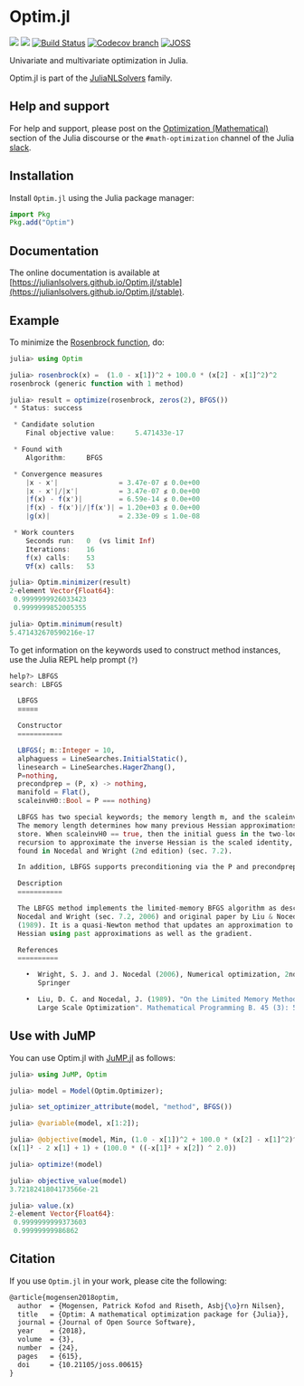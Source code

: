 # Optim.jl

[![](https://img.shields.io/badge/docs-stable-blue.svg)](https://julianlsolvers.github.io/Optim.jl/stable)
[![](https://img.shields.io/badge/docs-latest-blue.svg)](https://julianlsolvers.github.io/Optim.jl/dev)
[![Build Status](https://github.com/JuliaNLSolvers/Optim.jl/actions/workflows/CI.yml/badge.svg?branch=master)](https://github.com/JuliaNLSolvers/Optim.jl/actions/workflows/CI.yml?query=branch%3Amaster)
[![Codecov branch](https://img.shields.io/codecov/c/github/JuliaNLSolvers/Optim.jl/master.svg)](https://codecov.io/gh/JuliaNLSolvers/Optim.jl)
[![JOSS](http://joss.theoj.org/papers/10.21105/joss.00615/status.svg)](https://doi.org/10.21105/joss.00615)

Univariate and multivariate optimization in Julia.

Optim.jl is part of the [JuliaNLSolvers](https://github.com/JuliaNLSolvers)
family.

## Help and support

For help and support, please post on the [Optimization (Mathematical)](https://discourse.julialang.org/c/domain/opt/13)
section of the Julia discourse or the `#math-optimization` channel of the Julia [slack](https://julialang.org/slack/).

## Installation

Install `Optim.jl` using the Julia package manager:
```julia
import Pkg
Pkg.add("Optim")
```

## Documentation

The online documentation is available at [https://julianlsolvers.github.io/Optim.jl/stable](https://julianlsolvers.github.io/Optim.jl/stable).

## Example

To minimize the [Rosenbrock function](https://en.wikipedia.org/wiki/Rosenbrock_function),
do:
```julia
julia> using Optim

julia> rosenbrock(x) =  (1.0 - x[1])^2 + 100.0 * (x[2] - x[1]^2)^2
rosenbrock (generic function with 1 method)

julia> result = optimize(rosenbrock, zeros(2), BFGS())
 * Status: success

 * Candidate solution
    Final objective value:     5.471433e-17

 * Found with
    Algorithm:     BFGS

 * Convergence measures
    |x - x'|               = 3.47e-07 ≰ 0.0e+00
    |x - x'|/|x'|          = 3.47e-07 ≰ 0.0e+00
    |f(x) - f(x')|         = 6.59e-14 ≰ 0.0e+00
    |f(x) - f(x')|/|f(x')| = 1.20e+03 ≰ 0.0e+00
    |g(x)|                 = 2.33e-09 ≤ 1.0e-08

 * Work counters
    Seconds run:   0  (vs limit Inf)
    Iterations:    16
    f(x) calls:    53
    ∇f(x) calls:   53

julia> Optim.minimizer(result)
2-element Vector{Float64}:
 0.9999999926033423
 0.9999999852005355

julia> Optim.minimum(result)
5.471432670590216e-17
```

To get information on the keywords used to construct method instances, use the
Julia REPL help prompt (`?`)
```julia
help?> LBFGS
search: LBFGS

  LBFGS
  ≡≡≡≡≡

  Constructor
  ===========

  LBFGS(; m::Integer = 10,
  alphaguess = LineSearches.InitialStatic(),
  linesearch = LineSearches.HagerZhang(),
  P=nothing,
  precondprep = (P, x) -> nothing,
  manifold = Flat(),
  scaleinvH0::Bool = P === nothing)

  LBFGS has two special keywords; the memory length m, and the scaleinvH0 flag.
  The memory length determines how many previous Hessian approximations to
  store. When scaleinvH0 == true, then the initial guess in the two-loop
  recursion to approximate the inverse Hessian is the scaled identity, as can be
  found in Nocedal and Wright (2nd edition) (sec. 7.2).

  In addition, LBFGS supports preconditioning via the P and precondprep keywords.

  Description
  ===========

  The LBFGS method implements the limited-memory BFGS algorithm as described in
  Nocedal and Wright (sec. 7.2, 2006) and original paper by Liu & Nocedal
  (1989). It is a quasi-Newton method that updates an approximation to the
  Hessian using past approximations as well as the gradient.

  References
  ==========

    •  Wright, S. J. and J. Nocedal (2006), Numerical optimization, 2nd edition.
       Springer

    •  Liu, D. C. and Nocedal, J. (1989). "On the Limited Memory Method for
       Large Scale Optimization". Mathematical Programming B. 45 (3): 503–528
```

## Use with JuMP

You can use Optim.jl with [JuMP.jl](https://github.com/jump-dev/JuMP.jl) as
follows:

```julia
julia> using JuMP, Optim

julia> model = Model(Optim.Optimizer);

julia> set_optimizer_attribute(model, "method", BFGS())

julia> @variable(model, x[1:2]);

julia> @objective(model, Min, (1.0 - x[1])^2 + 100.0 * (x[2] - x[1]^2)^2)
(x[1]² - 2 x[1] + 1) + (100.0 * ((-x[1]² + x[2]) ^ 2.0))

julia> optimize!(model)

julia> objective_value(model)
3.7218241804173566e-21

julia> value.(x)
2-element Vector{Float64}:
 0.9999999999373603
 0.99999999986862
```

## Citation

If you use `Optim.jl` in your work, please cite the following:

```tex
@article{mogensen2018optim,
  author  = {Mogensen, Patrick Kofod and Riseth, Asbj{\o}rn Nilsen},
  title   = {Optim: A mathematical optimization package for {Julia}},
  journal = {Journal of Open Source Software},
  year    = {2018},
  volume  = {3},
  number  = {24},
  pages   = {615},
  doi     = {10.21105/joss.00615}
}
```
